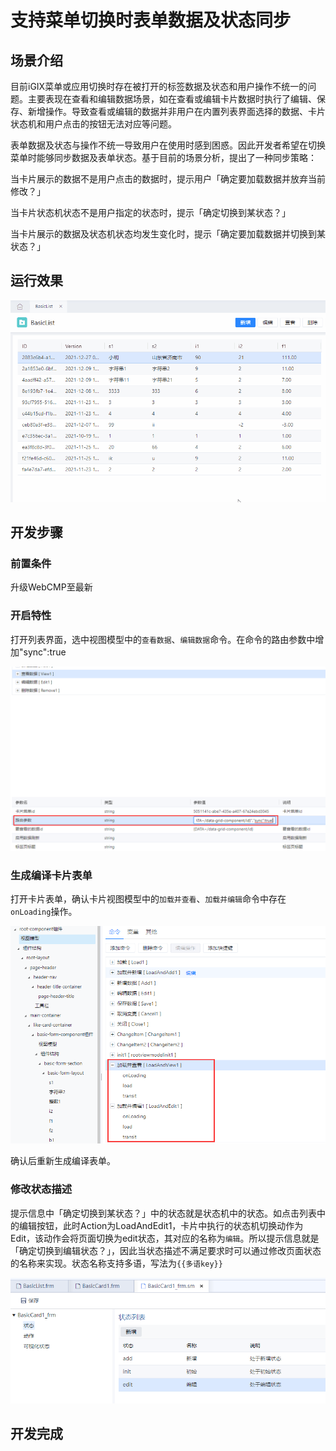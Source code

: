 # 支持菜单切换时表单数据及状态同步

## 场景介绍

目前iGIX菜单或应用切换时存在被打开的标签数据及状态和用户操作不统一的问题。主要表现在查看和编辑数据场景，如在查看或编辑卡片数据时执行了编辑、保存、新增操作。导致查看或编辑的数据并非用户在内置列表界面选择的数据、卡片状态机和用户点击的按钮无法对应等问题。

表单数据及状态与操作不统一导致用户在使用时感到困惑。因此开发者希望在切换菜单时能够同步数据及表单状态。基于目前的场景分析，提出了一种同步策略：

当卡片展示的数据不是用户点击的数据时，提示用户「确定要加载数据并放弃当前修改？」

当卡片状态机状态不是用户指定的状态时，提示「确定切换到某状态？」

当卡片展示的数据及状态机状态均发生变化时，提示「确定要加载数据并切换到某状态？」

## 运行效果

![](./images/sync.gif)

## 开发步骤

### 前置条件

升级WebCMP至最新

### 开启特性

打开列表界面，选中视图模型中的`查看数据`、`编辑数据`命令。在命令的路由参数中增加"sync":true

![image-20211227101733061](./images/image-20211227101733061.png)

### 生成编译卡片表单

打开卡片表单，确认卡片视图模型中的`加载并查看`、`加载并编辑`命令中存在`onLoading`操作。

![image-20211227102010370](./images/image-20211227102010370.png)

确认后重新生成编译表单。

### 修改状态描述

提示信息中「确定切换到某状态？」中的状态就是状态机中的状态。如点击列表中的编辑按钮，此时Action为LoadAndEdit1，卡片中执行的状态机切换动作为Edit，该动作会将页面切换为edit状态，其对应的名称为`编辑`。所以提示信息就是「确定切换到编辑状态？」，因此当状态描述不满足要求时可以通过修改页面状态的名称来实现。状态名称支持多语，写法为`{{多语key}}`

![](./images/20211227144915.png)

## 开发完成